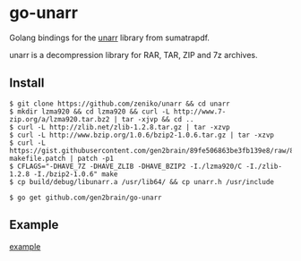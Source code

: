 go-unarr
========

Golang bindings for the [unarr](https://github.com/sumatrapdfreader/sumatrapdf/tree/master/ext/unarr) library from sumatrapdf.

unarr is a decompression library for RAR, TAR, ZIP and 7z archives.

Install
-------

    $ git clone https://github.com/zeniko/unarr && cd unarr
    $ mkdir lzma920 && cd lzma920 && curl -L http://www.7-zip.org/a/lzma920.tar.bz2 | tar -xjvp && cd ..
    $ curl -L http://zlib.net/zlib-1.2.8.tar.gz | tar -xzvp
    $ curl -L http://www.bzip.org/1.0.6/bzip2-1.0.6.tar.gz | tar -xzvp
    $ curl -L https://gist.githubusercontent.com/gen2brain/89fe506863be3fb139e8/raw/8783a7d81e22ad84944d146c5e33beab6dffc641/unarr-makefile.patch | patch -p1
    $ CFLAGS="-DHAVE_7Z -DHAVE_ZLIB -DHAVE_BZIP2 -I./lzma920/C -I./zlib-1.2.8 -I./bzip2-1.0.6" make
    $ cp build/debug/libunarr.a /usr/lib64/ && cp unarr.h /usr/include

    $ go get github.com/gen2brain/go-unarr

Example
-------

[example](https://github.com/gen2brain/go-unarr/blob/master/example/main.go)
